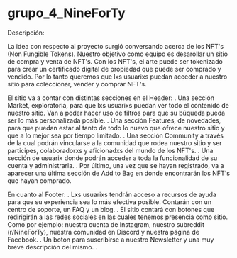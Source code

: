 # grupo_4_NineForTy

Descripción:

La idea con respecto al proyecto surgió conversando acerca de los NFT's (Non Fungible Tokens). Nuestro objetivo como equipo es desarollar un sitio de compra y venta de NFT's. Con los NFT's, el arte puede ser tokenizado para crear un certificado digital de propiedad que puede ser comprado y vendido. Por lo tanto queremos que lxs usuarixs puedan acceder a nuestro sitio para coleccionar, vender y comprar NFT's. 

El sitio va a contar con distintas secciones en el Header:
. Una sección Market, exploratoria, para que lxs usuarixs puedan ver todo el contenido de nuestro sitio. Van a poder hacer uso de filtros para que su búqueda pueda ser lo más personalizada posible.
. Una sección Features, de novedades, para que puedan estar al tanto de todo lo nuevo que ofrece nuestro sitio y que a lo mejor sea por tiempo limitado.
. Una sección Community a través de la cual podrán vincularse a la comunidad que rodea nuestro sitio y ser participes, colaboradorxs y aficionadxs del mundo de los NFT's.
. Una sección de usuarix donde podrán acceder a toda la funcionalidad de su cuenta y administrarla.
. Por último, una vez que se hayan registrado, va a aparecer una última sección de Add to Bag en donde encontrarán los NFT's que hayan comprado.

En cuanto al Footer:
. Lxs usuarixs tendrán acceso a recursos de ayuda para que su experiencia sea lo más efectiva posible. Contarán con un centro de soporte, un FAQ y un blog. 
. El sitio contará con botones que redirigirán a las redes sociales en las cuales tenemos presencia como sitio. Como por ejemplo: nuestra cuenta de Instagram, nuestro subreddit (r/NineForTy), nuestra comunidad en Discord y nuestra página de Facebook.
. Un boton para suscribirse a nuestro Newsletter y una muy breve descripción del mismo.
. 
